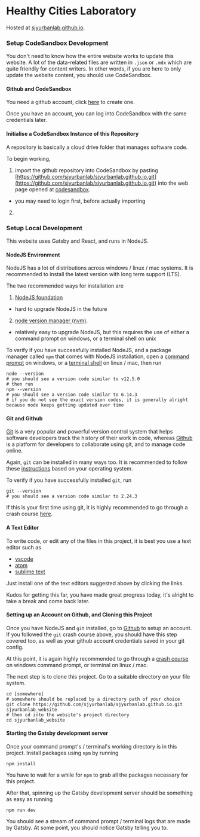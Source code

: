 # Healthy Cities Laboratory

Hosted at [sjyurbanlab.github.io](https://sjyurbanlab.github.io).

### Setup CodeSandbox Development

You don't need to know how the entire website works to update this website. A lot of the data-related files are written in `.json` or `.mdx` which are quite friendly for content writers. In other words, if you are here to only update the website content, you should use CodeSandbox.

#### Github and CodeSandbox

You need a github account, click [here](https://github.com) to create one.

Once you have an account, you can log into CodeSandbox with the same credentials later.

#### Initialise a CodeSandbox Instance of this Repository

A repository is basically a cloud drive folder that manages software code.

To begin working,

1. import the github repository into CodeSandbox by pasting [https://github.com/sjyurbanlab/sjyurbanlab.github.io.git](https://github.com/sjyurbanlab/sjyurbanlab.github.io.git) into the web page opened at [codesandbox](https://codesandbox.io/s/github).

- you may need to login first, before actually importing

2.

### Setup Local Development

This website uses Gatsby and React, and runs in NodeJS.

#### NodeJS Environment

NodeJS has a lot of distributions across windows / linux / mac systems. It is recommended to install the latest version with long term support (LTS).

The two recommended ways for installation are

1. [NodeJS foundation](https://nodejs.org/en/download/)

- hard to upgrade NodeJS in the future

2. [node version manager (nvm)](https://github.com/nvm-sh/nvm).

- relatively easy to upgrade NodeJS, but this requires the use of either a command prompt on windows, or a terminal shell on unix

To verify if you have successfully installed NodeJS, and a package manager called `npm` that comes with NodeJS installation, open a [command prompt](https://www.lifewire.com/how-to-open-command-prompt-2618089) on windows, or a [terminal shell](https://www.wikihow.com/Open-a-Terminal-Window-in-Mac) on linux / mac, then run

```shell script
node --version
# you should see a version code similar to v12.5.0
# then run
npm --version
# you should see a version code similar to 6.14.3
# if you do not see the exact version codes, it is generally alright because node keeps getting updated over time
```

#### Git and Github

[Git](https://git-scm.com/) is a very popular and powerful version control system that helps software developers track the history of their work in code, whereas [Github](https://github.com) is a platform for developers to collaborate using git, and to manage code online.

Again, `git` can be installed in many ways too. It is recommended to follow these [instructions](https://git-scm.com/book/en/v2/Getting-Started-Installing-Git) based on your operating system.

To verify if you have successfully installed `git`, run

```shell script
git --version
# you should see a version code similar to 2.24.3
```

If this is your first time using git, it is highly recommended to go through a crash course [here](https://www.freecodecamp.org/news/git-and-github-crash-course/).

#### A Text Editor

To write code, or edit any of the files in this project, it is best you use a text editor such as

- [vscode](https://code.visualstudio.com/download)
- [atom](https://atom.io/)
- [sublime text](https://www.sublimetext.com/)

Just install one of the text editors suggested above by clicking the links.

Kudos for getting this far, you have made great progress today, it's alright to take a break and come back later.

#### Setting up an Account on Github, and Cloning this Project

Once you have NodeJS and `git` installed, go to [Github](https://github.com) to setup an account. If you followed the `git` crash course above, you should have this step covered too, as well as your github account credentials saved in your git config.

At this point, it is again highly recommended to go through a [crash course](https://elleknowsmachines.com/command-line/) on windows command prompt, or terminal on linux / mac.

The next step is to clone this project. Go to a suitable directory on your file system.

```shell script
cd [somewhere]
# somewhere should be replaced by a directory path of your choice
git clone https://github.com/sjyurbanlab/sjyurbanlab.github.io.git sjyurbanlab_website
# then cd into the website's project directory
cd sjyurbanlab_website
```

#### Starting the Gatsby development server

Once your command prompt's / terminal's working directory is in this project. Install packages using `npm` by running

```shell script
npm install
```

You have to wait for a while for `npm` to grab all the packages necessary for this project.

After that, spinning up the Gatsby development server should be something as easy as running

```shell script
npm run dev
```

You should see a stream of command prompt / terminal logs that are made by Gatsby. At some point, you should notice Gatsby telling you to.
